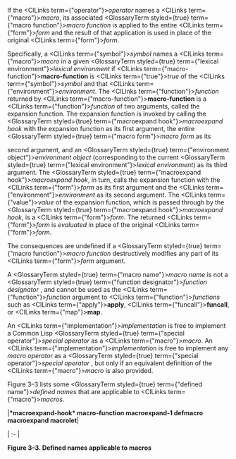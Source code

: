  



If the <ClLinks  term={"operator"}><i>operator</i></ClLinks> names a <ClLinks  term={"macro"}><i>macro</i></ClLinks>, its associated <GlossaryTerm styled={true} term={"macro function"}><i>macro function</i></GlossaryTerm> is applied to the entire <ClLinks  term={"form"}><i>form</i></ClLinks> and the result of that application is used in place of the original <ClLinks  term={"form"}><i>form</i></ClLinks>. 



Specifically, a <ClLinks  term={"symbol"}><i>symbol</i></ClLinks> names a <ClLinks  term={"macro"}><i>macro</i></ClLinks> in a given <GlossaryTerm styled={true} term={"lexical environment"}><i>lexical environment</i></GlossaryTerm> if <ClLinks  term={"macro-function"}><b>macro-function</b></ClLinks> is <ClLinks  term={"true"}><i>true</i></ClLinks> of the <ClLinks  term={"symbol"}><i>symbol</i></ClLinks> and that <ClLinks  term={"environment"}><i>environment</i></ClLinks>. The <ClLinks  term={"function"}><i>function</i></ClLinks> returned by <ClLinks  term={"macro-function"}><b>macro-function</b></ClLinks> is a <ClLinks  term={"function"}><i>function</i></ClLinks> of two arguments, called the expansion function. The expansion function is invoked by calling the <GlossaryTerm styled={true} term={"macroexpand hook"}><i>macroexpand hook</i></GlossaryTerm> with the expansion function as its first argument, the entire <GlossaryTerm styled={true} term={"macro form"}><i>macro form</i></GlossaryTerm> as its  







second argument, and an <GlossaryTerm styled={true} term={"environment object"}><i>environment object</i></GlossaryTerm> (corresponding to the current <GlossaryTerm styled={true} term={"lexical environment"}><i>lexical environment</i></GlossaryTerm>) as its third argument. The <GlossaryTerm styled={true} term={"macroexpand hook"}><i>macroexpand hook</i></GlossaryTerm>, in turn, calls the expansion function with the <ClLinks  term={"form"}><i>form</i></ClLinks> as its first argument and the <ClLinks  term={"environment"}><i>environment</i></ClLinks> as its second argument. The <ClLinks  term={"value"}><i>value</i></ClLinks> of the expansion function, which is passed through by the <GlossaryTerm styled={true} term={"macroexpand hook"}><i>macroexpand hook</i></GlossaryTerm>, is a <ClLinks  term={"form"}><i>form</i></ClLinks>. The returned <ClLinks  term={"form"}><i>form</i></ClLinks> is *evaluated* in place of the original <ClLinks  term={"form"}><i>form</i></ClLinks>. 



The consequences are undefined if a <GlossaryTerm styled={true} term={"macro function"}><i>macro function</i></GlossaryTerm> destructively modifies any part of its <ClLinks  term={"form"}><i>form</i></ClLinks> argument. 



A <GlossaryTerm styled={true} term={"macro name"}><i>macro name</i></GlossaryTerm> is not a <GlossaryTerm styled={true} term={"function designator"}><i>function designator</i></GlossaryTerm> , and cannot be used as the <ClLinks  term={"function"}><i>function</i></ClLinks> argument to <ClLinks  term={"function"}><i>functions</i></ClLinks> such as <ClLinks  term={"apply"}><b>apply</b></ClLinks>, <ClLinks  term={"funcall"}><b>funcall</b></ClLinks>, or <ClLinks  term={"map"}><b>map</b></ClLinks>. 



An <ClLinks  term={"implementation"}><i>implementation</i></ClLinks> is free to implement a Common Lisp <GlossaryTerm styled={true} term={"special operator"}><i>special operator</i></GlossaryTerm> as a <ClLinks  term={"macro"}><i>macro</i></ClLinks>. An <ClLinks  term={"implementation"}><i>implementation</i></ClLinks> is free to implement any *macro operator* as a <GlossaryTerm styled={true} term={"special operator"}><i>special operator</i></GlossaryTerm> , but only if an equivalent definition of the <ClLinks  term={"macro"}><i>macro</i></ClLinks> is also provided. 



Figure 3–3 lists some <GlossaryTerm styled={true} term={"defined name"}><i>defined names</i></GlossaryTerm> that are applicable to <ClLinks  term={"macro"}><i>macros</i></ClLinks>. 



|**\*macroexpand-hook\* macro-function macroexpand-1 defmacro macroexpand macrolet**|

| :- |





**Figure 3–3. Defined names applicable to macros** 



